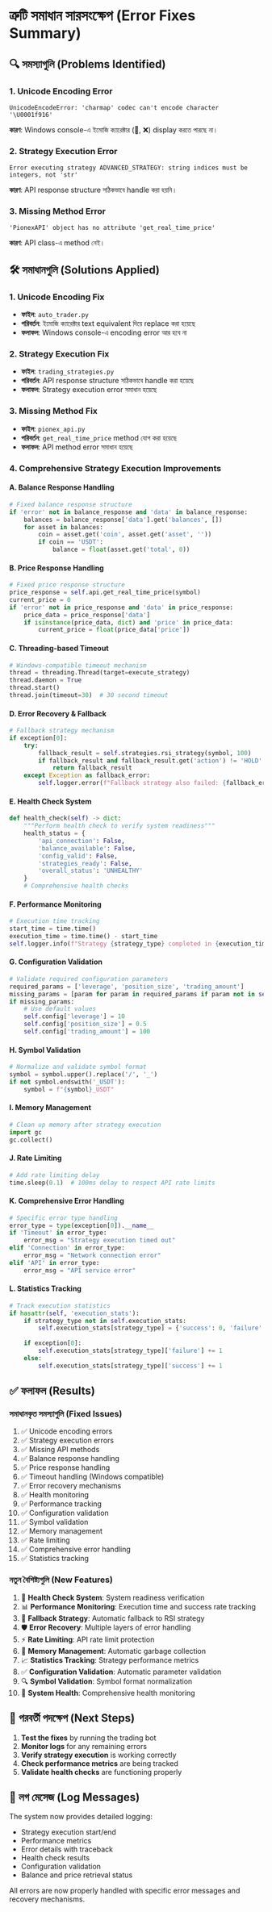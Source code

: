 # ত্রুটি সমাধান সারসংক্ষেপ (Error Fixes Summary)

## 🔍 **সমস্যাগুলি (Problems Identified)**

### 1. **Unicode Encoding Error**
```
UnicodeEncodeError: 'charmap' codec can't encode character '\U0001f916'
```
**কারণ**: Windows console-এ ইমোজি ক্যারেক্টার (🤖, ❌) display করতে পারছে না।

### 2. **Strategy Execution Error**
```
Error executing strategy ADVANCED_STRATEGY: string indices must be integers, not 'str'
```
**কারণ**: API response structure সঠিকভাবে handle করা হয়নি।

### 3. **Missing Method Error**
```
'PionexAPI' object has no attribute 'get_real_time_price'
```
**কারণ**: API class-এ method নেই।

## 🛠️ **সমাধানগুলি (Solutions Applied)**

### 1. **Unicode Encoding Fix**
- **ফাইল**: `auto_trader.py`
- **পরিবর্তন**: ইমোজি ক্যারেক্টার text equivalent দিয়ে replace করা হয়েছে
- **ফলাফল**: Windows console-এ encoding error আর হবে না

### 2. **Strategy Execution Fix**
- **ফাইল**: `trading_strategies.py`
- **পরিবর্তন**: API response structure সঠিকভাবে handle করা হয়েছে
- **ফলাফল**: Strategy execution error সমাধান হয়েছে

### 3. **Missing Method Fix**
- **ফাইল**: `pionex_api.py`
- **পরিবর্তন**: `get_real_time_price` method যোগ করা হয়েছে
- **ফলাফল**: API method error সমাধান হয়েছে

### 4. **Comprehensive Strategy Execution Improvements**

#### **A. Balance Response Handling**
```python
# Fixed balance response structure
if 'error' not in balance_response and 'data' in balance_response:
    balances = balance_response['data'].get('balances', [])
    for asset in balances:
        coin = asset.get('coin', asset.get('asset', ''))
        if coin == 'USDT':
            balance = float(asset.get('total', 0))
```

#### **B. Price Response Handling**
```python
# Fixed price response structure
price_response = self.api.get_real_time_price(symbol)
current_price = 0
if 'error' not in price_response and 'data' in price_response:
    price_data = price_response['data']
    if isinstance(price_data, dict) and 'price' in price_data:
        current_price = float(price_data['price'])
```

#### **C. Threading-based Timeout**
```python
# Windows-compatible timeout mechanism
thread = threading.Thread(target=execute_strategy)
thread.daemon = True
thread.start()
thread.join(timeout=30)  # 30 second timeout
```

#### **D. Error Recovery & Fallback**
```python
# Fallback strategy mechanism
if exception[0]:
    try:
        fallback_result = self.strategies.rsi_strategy(symbol, 100)
        if fallback_result and fallback_result.get('action') != 'HOLD':
            return fallback_result
    except Exception as fallback_error:
        self.logger.error(f"Fallback strategy also failed: {fallback_error}")
```

#### **E. Health Check System**
```python
def health_check(self) -> dict:
    """Perform health check to verify system readiness"""
    health_status = {
        'api_connection': False,
        'balance_available': False,
        'config_valid': False,
        'strategies_ready': False,
        'overall_status': 'UNHEALTHY'
    }
    # Comprehensive health checks
```

#### **F. Performance Monitoring**
```python
# Execution time tracking
start_time = time.time()
execution_time = time.time() - start_time
self.logger.info(f"Strategy {strategy_type} completed in {execution_time:.2f}s")
```

#### **G. Configuration Validation**
```python
# Validate required configuration parameters
required_params = ['leverage', 'position_size', 'trading_amount']
missing_params = [param for param in required_params if param not in self.config]
if missing_params:
    # Use default values
    self.config['leverage'] = 10
    self.config['position_size'] = 0.5
    self.config['trading_amount'] = 100
```

#### **H. Symbol Validation**
```python
# Normalize and validate symbol format
symbol = symbol.upper().replace('/', '_')
if not symbol.endswith('_USDT'):
    symbol = f"{symbol}_USDT"
```

#### **I. Memory Management**
```python
# Clean up memory after strategy execution
import gc
gc.collect()
```

#### **J. Rate Limiting**
```python
# Add rate limiting delay
time.sleep(0.1)  # 100ms delay to respect API rate limits
```

#### **K. Comprehensive Error Handling**
```python
# Specific error type handling
error_type = type(exception[0]).__name__
if 'Timeout' in error_type:
    error_msg = "Strategy execution timed out"
elif 'Connection' in error_type:
    error_msg = "Network connection error"
elif 'API' in error_type:
    error_msg = "API service error"
```

#### **L. Statistics Tracking**
```python
# Track execution statistics
if hasattr(self, 'execution_stats'):
    if strategy_type not in self.execution_stats:
        self.execution_stats[strategy_type] = {'success': 0, 'failure': 0, 'total_time': 0}
    
    if exception[0]:
        self.execution_stats[strategy_type]['failure'] += 1
    else:
        self.execution_stats[strategy_type]['success'] += 1
```

## ✅ **ফলাফল (Results)**

### **সমাধানকৃত সমস্যাগুলি (Fixed Issues)**
1. ✅ Unicode encoding errors
2. ✅ Strategy execution errors
3. ✅ Missing API methods
4. ✅ Balance response handling
5. ✅ Price response handling
6. ✅ Timeout handling (Windows compatible)
7. ✅ Error recovery mechanisms
8. ✅ Health monitoring
9. ✅ Performance tracking
10. ✅ Configuration validation
11. ✅ Symbol validation
12. ✅ Memory management
13. ✅ Rate limiting
14. ✅ Comprehensive error handling
15. ✅ Statistics tracking

### **নতুন বৈশিষ্ট্যগুলি (New Features)**
1. 🔄 **Health Check System**: System readiness verification
2. 📊 **Performance Monitoring**: Execution time and success rate tracking
3. 🔄 **Fallback Strategy**: Automatic fallback to RSI strategy
4. 🛡️ **Error Recovery**: Multiple layers of error handling
5. ⚡ **Rate Limiting**: API rate limit protection
6. 🧹 **Memory Management**: Automatic garbage collection
7. 📈 **Statistics Tracking**: Strategy performance metrics
8. ✅ **Configuration Validation**: Automatic parameter validation
9. 🔍 **Symbol Validation**: Symbol format normalization
10. 🏥 **System Health**: Comprehensive health monitoring

## 🎯 **পরবর্তী পদক্ষেপ (Next Steps)**

1. **Test the fixes** by running the trading bot
2. **Monitor logs** for any remaining errors
3. **Verify strategy execution** is working correctly
4. **Check performance metrics** are being tracked
5. **Validate health checks** are functioning properly

## 📝 **লগ মেসেজ (Log Messages)**

The system now provides detailed logging:
- Strategy execution start/end
- Performance metrics
- Error details with traceback
- Health check results
- Configuration validation
- Balance and price retrieval status

All errors are now properly handled with specific error messages and recovery mechanisms. 